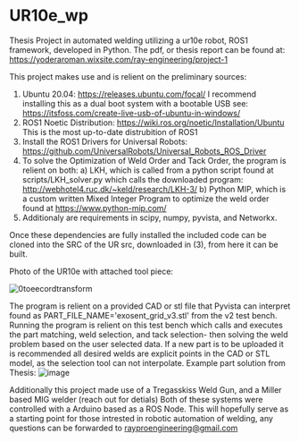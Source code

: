 # UR10e_wp
Thesis Project in automated welding utilizing a ur10e robot, ROS1 framework, developed in Python.
The pdf, or thesis report can be found at: https://yoderaroman.wixsite.com/ray-engineering/project-1

This project makes use and is relient on the preliminary sources:
1) Ubuntu 20.04:
   https://releases.ubuntu.com/focal/
   I recommend installing this as a dual boot system with a bootable USB
   see: https://itsfoss.com/create-live-usb-of-ubuntu-in-windows/
2) ROS1 Noetic Distribution:
   https://wiki.ros.org/noetic/Installation/Ubuntu
   This is the most up-to-date distrubition of ROS1
3) Install the ROS1 Drivers for Universal Robots:
   https://github.com/UniversalRobots/Universal_Robots_ROS_Driver
4) To solve the Optimization of Weld Order and Tack Order, the program is relient on both:
   a) LKH, which is called from a python script found at scripts/LKH_solver.py which calls the downloaded program: http://webhotel4.ruc.dk/~keld/research/LKH-3/
   b) Python MIP, which is a custom written Mixed Integer Program to optimize the weld order found at https://www.python-mip.com/
5) Additionaly are requirements in scipy, numpy, pyvista, and Networkx.

Once these dependencies are fully installed the included code can be cloned into the SRC of the UR src, downloaded in (3), from here it can be built.

Photo of the UR10e with attached tool piece:

![0toeecordtransform](https://github.com/rayproengineering/UR10e_wp/assets/155496909/7658bfc8-33b2-4779-a54b-7aaaf0b7cb94)

The program is relient on a provided CAD or stl file that Pyvista can interpret found as 
PART_FILE_NAME='exosent_grid_v3.stl' from the v2 test bench.
Running the program is relient on this test bench which calls and executes the part matching, weld selection, and tack selection- then solving the weld problem based on the user selected data.
If a new part is to be uploaded it is recommended all desired welds are explicit points in the CAD or STL model, as the selection tool can not interpolate.
Example part solution from Thesis:
![image](https://github.com/rayproengineering/UR10e_wp/assets/155496909/b34e969b-1d6a-41dc-86b9-1fce3d99b4d6)

Additionally this project made use of a Tregasskiss Weld Gun, and a Miller based MIG welder (reach out for detials)
Both of these systems were controlled with a Arduino based as a ROS Node.
This will hopefully serve as a starting point for those intrested in robotic automation of welding, any questions can be forwarded to rayproengineering@gmail.com



